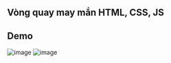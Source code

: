 ## Vòng quay may mắn HTML, CSS, JS
## Demo
![image](https://github.com/user-attachments/assets/cac704ba-f68c-4ffc-b01e-ef83ab2917bf)
![image](https://github.com/user-attachments/assets/00d43af4-3fb0-4d41-9c0a-3c902584ff7b)

